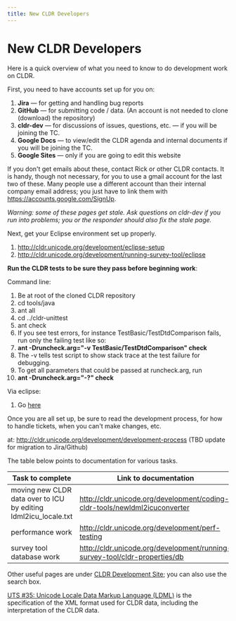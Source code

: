 ```yaml
---
title: New CLDR Developers
---
```


# New CLDR Developers

Here is a quick overview of what you need to know to do development work on CLDR.

First, you need to have accounts set up for you on:

1.  **Jira** — for getting and handling bug reports
2.  **GitHub** — for submitting code / data. (An account is not needed to clone (download) the repository)
3.  **cldr-dev** — for discussions of issues, questions, etc. — if you will be joining the TC.
4.  **Google Docs** — to view/edit the CLDR agenda and internal documents  if you will be joining the TC.
5.  **Google Sites** — only if you are going to edit this website

If you don't get emails about these, contact Rick or other CLDR contacts. It is handy, though not necessary, for you to use a gmail account for the last two of these. Many people use a different account than their internal company email address; you just have to link them with https://accounts.google.com/SignUp.

_Warning: some of these pages get stale. Ask questions on cldr-dev if you run into problems; you or the responder should also fix the stale page._

Next, get your Eclipse environment set up properly.

1. http://cldr.unicode.org/development/eclipse-setup
2. http://cldr.unicode.org/development/running-survey-tool/eclipse


**Run the CLDR tests to be sure they pass before beginning work**:

Command line:

1.  Be at root of the cloned CLDR repository
2.  cd tools/java
3.  ant all
4.  cd ../cldr-unittest
5.  ant check
6.  If you see test errors, for instance TestBasic/TestDtdComparison fails, run only the failing test like so:
7.  **ant -Druncheck.arg="-v TestBasic/TestDtdComparison" check**
8.  The -v tells test script to show stack trace at the test failure for debugging.
9.  To get all parameters that could be passed at runcheck.arg, run
10.  **ant -Druncheck.arg="-?" check**


Via eclipse:

1.  Go [here](https://cldr.unicode.org/development/eclipse-setup%23TOC-Test)

Once you are all set up, be sure to read the development process, for how to handle tickets, when you can't make changes, etc.

at: http://cldr.unicode.org/development/development-process (TBD update for migration to Jira/Github)

The table below points to documentation for various tasks.

| Task to complete | Link to documentation   |
|---|---|
| moving new CLDR data over to ICU by editing ldml2icu_locale.txt | http://cldr.unicode.org/development/coding-cldr-tools/newldml2icuconverter |
| performance work | http://cldr.unicode.org/development/perf-testing |
| survey tool database work | http://cldr.unicode.org/development/running-survey-tool/cldr-properties/db |

Other useful pages are under [CLDR Development Site](https://cldr.unicode.org/development/cldr-development-site); you can also use the search box.

[UTS #35: Unicode Locale Data Markup Language (LDML)](https://www.unicode.org/reports/tr35/) is the specification of the XML format used for CLDR data, including the interpretation of the CLDR data.

